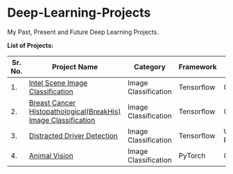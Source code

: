 # Deep-Learning-Projects
My Past, Present and Future Deep Learning Projects.

**List of Projects:**

| Sr. No. | Project Name | Category | Framework | Status |
| ------- | ------------ | -------- | --------- | ------ |
| 1.      | [Intel Scene Image Classification](https://github.com/JohnPPinto/Deep-Learning-Projects/blob/main/Intel_Scene_Classification_Project.ipynb) | Image Classification | Tensorflow | Completed |
| 2.      | [Breast Cancer Histopathological(BreakHis) Image Classification]() | Image Classification | Tensorflow | Completed |
| 3.      | [Distracted Driver Detection]() | Image Classification | Tensorflow | Work in Progress |
| 4.      | [Animal Vision]() | Image Classification | PyTorch | Completed |
